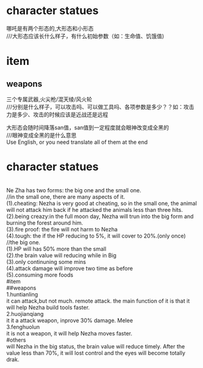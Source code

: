 # character statues
哪吒是有两个形态的,大形态和小形态
<br>
///大形态应该长什么样子，有什么初始参数（如：生命值、饥饿值) 

# item
## weapons
三个专属武器,火尖枪/混天绫/风火轮
<br>
///分别是什么样子，可以攻击吗、可以做工具吗、各项参数是多少？？如：攻击力是多少、攻击的时候应该是近战还是远程

大形态会随时间降落san值，san值到一定程度就会眼神改变成全黑的
<br>
///眼神变成全黑的是什么意思
<br>
Use English, or you need translate all of them at the end
<br>
# character statues
<br>
Ne Zha has two forms: the big one and the small one.
<br>
//in the small one, there are many aspects of it.
<br>
(1).cheating: Nezha is very good at cheating, so in the small one, the animal will not attack him back if he attacked the animals less than three hits.
<br>
(2).being creazy:in the full moon day, Nezha will trun into the big form and burning the forest around him.
<br>
(3).fire proof: the fire will not harm to Nezha
<br>
(4).tough: the if the HP reducing to 5%, it will cover to 20%.(only once) 
<br>
//the big one.
<br>
(1).HP will has 50% more than the small
<br>
(2).the brain value will reducing while in Big 
<br>
(3).only continuning some mins
<br>
(4).attack damage will improve two time as before
<br>
(5).consuming more foods
<br>
#item
<br>
##weapons
<br>
1.huntianling
<br>
it can attack,but not much. remote attack. the main function of it is that it will help Nezha build tools faster.
<br>
2.huojianqiang
<br>
it it a attack weapon, inprove 30% damage. Melee
<br>
3.fenghuolun
<br>
it is not a weapon, it will help Nezha moves faster.
<br>
#others
<br>
will Nezha in the big status, the brain value will reduce timely. After the value less than 70%, it will lost control and the eyes will become totally drak.

